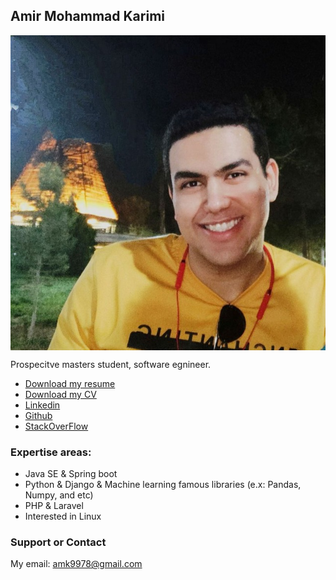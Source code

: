 ## Amir Mohammad Karimi

<p align="center"><img align="center" src="./amir.jpeg?raw=true." alt="Amir Mohammad Karimi" title="AMK" width="700px"></p>

Prospecitve masters student, software egnineer.
- [Download my resume](https://amk9978.github.io/AMK/CV.pdf)
- [Download my CV](https://amk9978.github.io/AMK/education_CV.pdf)
- [Linkedin](https://linkedin.com/in/amk9978)
- [Github](https://github.com/amk9978)
- [StackOverFlow](https://stackoverflow.com/users/9391162/amk)

### Expertise areas:
  - Java SE & Spring boot
  - Python & Django & Machine learning famous libraries (e.x: Pandas, Numpy, and etc)
  - PHP & Laravel
  - Interested in Linux

### Support or Contact
My email: amk9978@gmail.com
